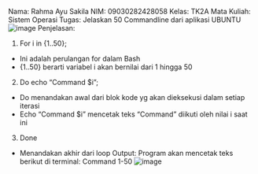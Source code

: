 Nama: Rahma Ayu Sakila
NIM: 09030282428058
Kelas: TK2A
Mata Kuliah: Sistem Operasi 
Tugas: Jelaskan 50 Commandline dari aplikasi UBUNTU 
![image](https://github.com/user-attachments/assets/58e0359b-08ec-4630-8249-aeefd03c6721)
Penjelasan:
1.	For i in {1..50};
-	Ini adalah perulangan for dalam Bash
-	{1..50} berarti variabel i akan bernilai dari 1 hingga 50
2.	Do echo “Command $i”;
-	Do menandakan awal dari blok kode yg akan dieksekusi dalam setiap iterasi
-	Echo “Command $i” mencetak teks “Command” diikuti oleh nilai i saat ini 
3.	Done 
-	Menandakan akhir dari loop
Output: 
Program akan mencetak teks berikut di terminal: Command 1-50
![image](https://github.com/user-attachments/assets/f9e869ba-0220-4c85-b7cf-06ea0d08b528)
